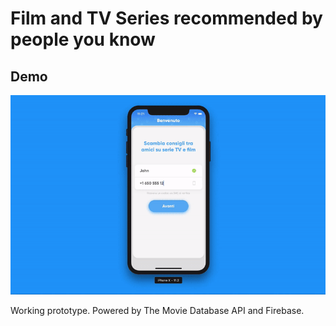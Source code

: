 # Film and TV Series recommended by people you know

## Demo

![](assets/demo.gif)

Working prototype. Powered by The Movie Database API and Firebase.
